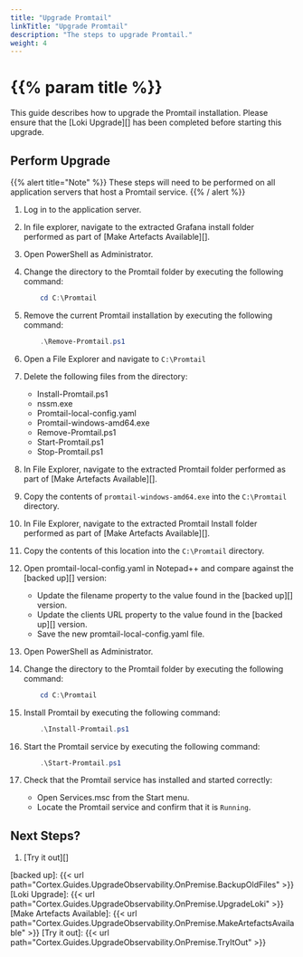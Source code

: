 ```yaml
---
title: "Upgrade Promtail"
linkTitle: "Upgrade Promtail"
description: "The steps to upgrade Promtail."
weight: 4
---
```


# {{% param title %}}

This guide describes how to upgrade the Promtail installation. Please ensure that the [Loki Upgrade][] has been completed before starting this upgrade.

## Perform Upgrade

{{% alert title="Note" %}}
These steps will need to be performed on all application servers that host a Promtail service.
{{% / alert %}}

1. Log in to the application server.
1. In file explorer, navigate to the extracted Grafana install folder performed as part of [Make Artefacts Available][].
1. Open PowerShell as Administrator.
1. Change the directory to the Promtail folder by executing the following command:

    ``` powershell
        cd C:\Promtail
    ```

1. Remove the current Promtail installation by executing the following command:

    ``` powershell
        .\Remove-Promtail.ps1
    ```

1. Open a File Explorer and navigate to `C:\Promtail`
1. Delete the following files from the directory:

    * Install-Promtail.ps1
    * nssm.exe
    * Promtail-local-config.yaml
    * Promtail-windows-amd64.exe
    * Remove-Promtail.ps1
    * Start-Promtail.ps1
    * Stop-Promtail.ps1

1. In File Explorer, navigate to the extracted Promtail folder performed as part of [Make Artefacts Available][].
1. Copy the contents of `promtail-windows-amd64.exe` into the `C:\Promtail` directory.
1. In File Explorer, navigate to the extracted Promtail Install folder performed as part of [Make Artefacts Available][].
1. Copy the contents of this location into the `C:\Promtail` directory.
1. Open promtail-local-config.yaml in Notepad++ and compare against the [backed up][] version:

    * Update the filename property to the value found in the [backed up][] version.
    * Update the clients URL property to the value found in the [backed up][] version.
    * Save the new promtail-local-config.yaml file.

1. Open PowerShell as Administrator.
1. Change the directory to the Promtail folder by executing the following command:

    ``` powershell
        cd C:\Promtail
    ```

1. Install Promtail by executing the following command:

    ``` powershell
        .\Install-Promtail.ps1
    ```

1. Start the Promtail service by executing the following command:

    ``` powershell
        .\Start-Promtail.ps1
    ```

1. Check that the Promtail service has installed and started correctly:
    * Open Services.msc from the Start menu.
    * Locate the Promtail service and confirm that it is `Running`.

## Next Steps?

1. [Try it out][]

[backed up]: {{< url path="Cortex.Guides.UpgradeObservability.OnPremise.BackupOldFiles" >}}
[Loki Upgrade]: {{< url path="Cortex.Guides.UpgradeObservability.OnPremise.UpgradeLoki" >}}
[Make Artefacts Available]: {{< url path="Cortex.Guides.UpgradeObservability.OnPremise.MakeArtefactsAvailable" >}}
[Try it out]: {{< url path="Cortex.Guides.UpgradeObservability.OnPremise.TryItOut" >}}
